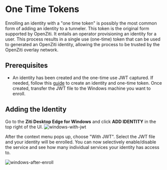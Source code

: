 # One Time Tokens

Enrolling an identity with a "one time token" is possibly the most common form of adding an identity to
a tunneler. This token is the original form supported by OpenZiti. It entails an operator provisioning an identity
for a user. This process results in a single use (one-time) token that can be used to generated an OpenZiti identity,
allowing the process to be trusted by the OpenZiti overlay network.

## Prerequisites
* An identity has been created and the one-time use JWT captured. If needed, follow this [guide](/docs/learn/core-concepts/identities/creating) to
create an identity and one-time token. Once created, transfer the JWT file to the Windows machine you want to enroll.

## Adding the Identity

Go to the **Ziti Desktop Edge for Windows** and click **ADD IDENTITY** in the top right of the UI.
![windows-with-jwt](/img/ext-jwt-signer/windows-with-jwt.png)

After the context menu pops up, choose "With JWT". Select the JWT file and your identity will be enrolled.
You can now selectively enable/disable the service and see how many individual services your identity has access to.

![windows-after-enroll](/img/clients/windows-after-enroll.png)